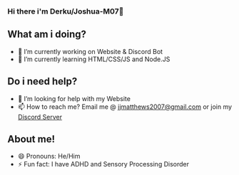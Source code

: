 ### Hi there i'm Derku/Joshua-M07👋

## What am i doing? 
- 🔭 I’m currently working on Website & Discord Bot
- 🌱 I’m currently learning HTML/CSS/JS and Node.JS

## Do i need help?
- 🤔 I’m looking for help with my Website
- 📫 How to reach me? Email me @ jjmatthews2007@gmail.com or join my [Discord Server](https://discord.gg/aZCZTRQ)

## About me!
- 😄 Pronouns: He/Him
- ⚡ Fun fact: I have ADHD and Sensory Processing Disorder
